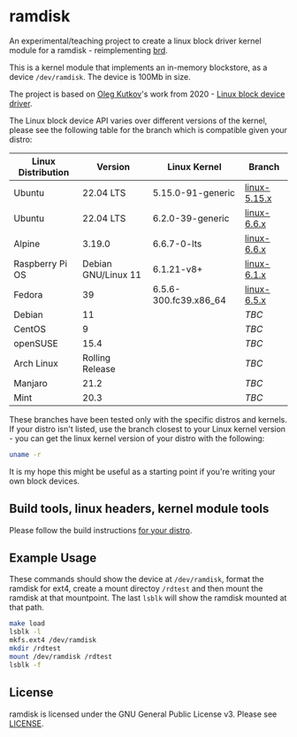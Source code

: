 # ramdisk

An experimental/teaching project to create a linux block driver kernel module for a ramdisk - reimplementing [brd](https://docs.kernel.org/admin-guide/blockdev/ramdisk.html).

This is a kernel module that implements an in-memory blockstore, as a device `/dev/ramdisk`. The device is 100Mb in size.

The project is based on [Oleg Kutkov](https://olegkutkov.me/)'s work from 2020 - [Linux block device driver](https://olegkutkov.me/2020/02/10/linux-block-device-driver/).

The Linux block device API varies over different versions of the kernel, please see the following table for the branch which is compatible given your distro:

| Linux Distribution | Version             | Linux Kernel          | Branch                                   |
|--------------------|---------------------|-----------------------|------------------------------------------|
| Ubuntu             | 22.04 LTS           | 5.15.0-91-generic     | [linux-5.15.x](../../tree/linux-5.15.x)  |
| Ubuntu             | 22.04 LTS           | 6.2.0-39-generic      | [linux-6.6.x](../../tree/linux-6.2.x)    |
| Alpine             | 3.19.0              | 6.6.7-0-lts           | [linux-6.6.x](../../tree/linux-6.5.x)    |
| Raspberry Pi OS    | Debian GNU/Linux 11 | 6.1.21-v8+            | [linux-6.1.x](../../tree/linux-6.1.x)    |
| Fedora             | 39                  | 6.5.6-300.fc39.x86_64 | [linux-6.5.x](../../tree/linux-6.5.x)    |
| Debian             | 11                  |                       | *TBC*                                    |
| CentOS             | 9                   |                       | *TBC*                                    |
| openSUSE           | 15.4                |                       | *TBC*                                    |
| Arch Linux         | Rolling Release     |                       | *TBC*                                    |
| Manjaro            | 21.2                |                       | *TBC*                                    |
| Mint               | 20.3                |                       | *TBC*                                    |
    
These branches have been tested only with the specific distros and kernels. If your distro isn't listed, use the branch closest to your Linux kernel version - you can get the linux kernel version of your distro with the following:

```bash
uname -r
```

It is my hope this might be useful as a starting point if you're writing your own block devices.

## Build tools, linux headers, kernel module tools

Please follow the build instructions [for your distro](docs/build_distros.md).

## Example Usage

These commands should show the device at `/dev/ramdisk`, format the ramdisk for ext4, create a mount directoy `/rdtest` and then mount the ramdisk at that mountpoint. The last `lsblk` will show the ramdisk mounted at that path.

```bash
make load
lsblk -l
mkfs.ext4 /dev/ramdisk
mkdir /rdtest
mount /dev/ramdisk /rdtest
lsblk -f
```

## License

ramdisk is licensed under the GNU General Public License v3. Please see [LICENSE](LICENSE).

